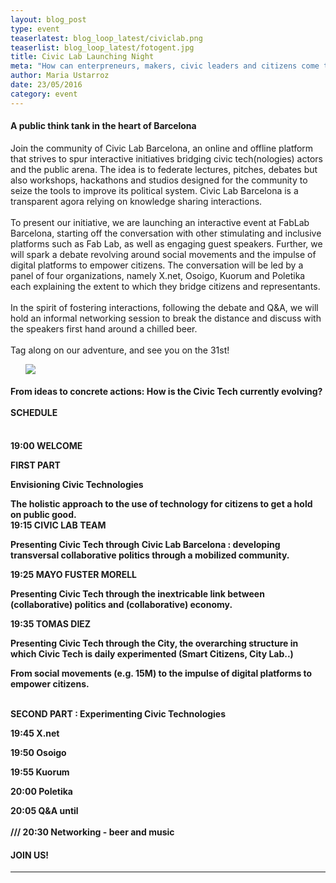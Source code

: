 ```yaml
---
layout: blog_post
type: event
teaserlatest: blog_loop_latest/civiclab.png
teaserlist: blog_loop_latest/fotogent.jpg
title: Civic Lab Launching Night
meta: "How can enterpreneurs, makers, civic leaders and citizens come together with new projects? How collaborative economy is fundamentally linked to collaborative politics? How can civic tech help citizens to make public administration innovate in public policy? This and more is what Civic Lab is going to present next 31st of May at Fab Lab Barcelona."
author: Maria Ustarroz
date: 23/05/2016
category: event
---
```



<h4>A public think tank in the heart of Barcelona</h4>

Join the community of Civic Lab Barcelona, an online and offline platform that strives to spur interactive initiatives bridging civic tech(nologies) actors and the public arena. The idea is to federate lectures, pitches, debates but also workshops, hackathons and studios designed for the community to seize the tools to improve its political system. Civic Lab Barcelona is a transparent agora relying on knowledge sharing interactions. <br>
<br>
To present our initiative, we are launching an interactive event at FabLab Barcelona, starting off the conversation with other stimulating and inclusive platforms such as Fab Lab, as well as engaging guest speakers. Further, we will spark a debate revolving around social movements and the impulse of digital platforms to empower citizens. The conversation will be led by a panel of four organizations, namely X.net, Osoigo, Kuorum and Poletika each explaining the extent to which they bridge citizens and representants.<br>
<br>
In the spirit of fostering interactions, following the debate and Q&A, we will hold an informal networking session to break the distance and discuss with the speakers first hand around a chilled beer.<br>
<br>
Tag along on our adventure, and see you on the 31st! 


<ul><img src= "http://www.fablabbcn.org/img/blog/blog_loop_latest/fotogent.jpg" align="middle"> </img></ul>


<h4>From ideas to concrete actions: How is the Civic Tech currently evolving?<br>
<br>
SCHEDULE</h4>
<br>
<strong>19:00 WELCOME

<strong>FIRST PART </strong>

<strong>Envisioning Civic Technologies</strong><br>

The holistic approach to the use of technology for citizens to get a hold on public good.
<br>
<strong>19:15 CIVIC LAB TEAM</strong><br>

Presenting Civic Tech through Civic Lab Barcelona : developing transversal collaborative politics through a mobilized community.<br>

<strong>19:25 MAYO FUSTER MORELL </strong><br>

Presenting Civic Tech through the inextricable link between (collaborative) politics and (collaborative) economy.

<strong>19:35 TOMAS DIEZ</strong><br>

Presenting Civic Tech through the City, the overarching structure in which Civic Tech is daily experimented (Smart Citizens, City Lab..)<br>

From social movements (e.g. 15M) to the impulse of digital platforms to empower citizens.<br>

<br>
<strong>SECOND PART : Experimenting Civic Technologies</strong>

<strong>19:45 X.net</strong><br>

<strong>19:50 Osoigo</strong><br>

<strong>19:55 Kuorum</strong><br>

<strong>20:00 Poletika</strong><br>

<strong>20:05 Q&A until </strong><br>
<br>
<strong>/// 20:30 Networking - beer and music</strong>


<h4>JOIN US!</h4>


---